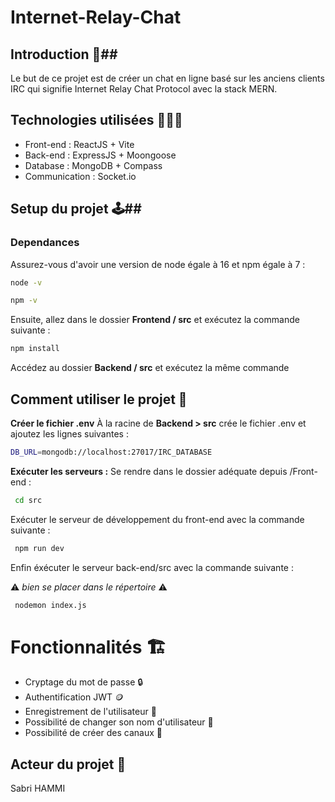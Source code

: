 # Internet-Relay-Chat #

## Introduction 📖##
Le but de ce projet est de créer un chat en ligne basé sur les anciens clients IRC qui signifie Internet Relay Chat Protocol avec la stack MERN.

## Technologies utilisées 👨🏻‍💻

- Front-end : ReactJS + Vite
- Back-end : ExpressJS + Moongoose
- Database : MongoDB + Compass
- Communication : Socket.io

## Setup du projet 🕹️##

### Dependances ###

Assurez-vous d'avoir une version de node égale à 16 et npm égale à 7 :

```bash
node -v
``` 

```bash
npm -v
``` 

Ensuite, allez dans le dossier **Frontend / src** et exécutez la commande suivante :

```bash
npm install
``` 

Accédez au dossier **Backend / src** et exécutez la même commande

## Comment utiliser le projet 🚀 ##

**Créer le fichier .env**
À la racine de **Backend > src** crée le fichier .env et ajoutez les lignes suivantes :

```bash
DB_URL=mongodb://localhost:27017/IRC_DATABASE
```

**Exécuter les serveurs :**
Se rendre dans le dossier adéquate depuis /Front-end :

```bash
 cd src
```

Exécuter le serveur de développement du front-end avec la commande suivante :

```bash
 npm run dev
```

Enfin éxécuter le serveur back-end/src avec la commande suivante :

⚠️ *bien se placer dans le répertoire* ⚠️

```bash
 nodemon index.js
```

# Fonctionnalités 🏗️ 
- Cryptage du mot de passe 🔒
- Authentification JWT 🪙
- Enregistrement de l'utilisateur 📃
- Possibilité de changer son nom d'utilisateur 🔧
- Possibilité de créer des canaux 🔧

## Acteur du projet 👤
Sabri HAMMI
